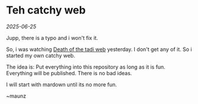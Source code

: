 # Teh catchy web

*2025-06-25*

Jupp, there is a typo and i won't fix it.

So, i was watching [Death of the tadi web](https://www.youtube.com/watch?v=ft6xOAijwFo) yesterday.
I don't get any of it. So i started my own catchy web.

The idea is: Put everything into this repository as long as it is fun. Everything will be published. There is no bad ideas.

I will start with mardown until its no more fun.

~maunz